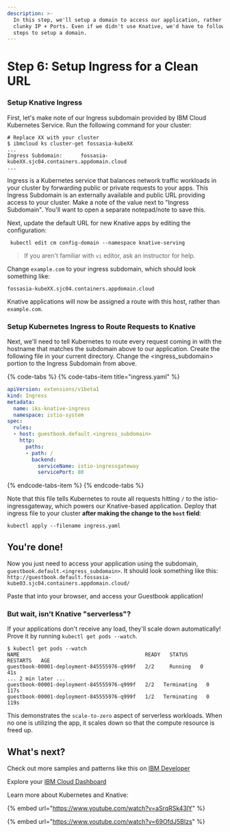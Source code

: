 ```yaml
---
description: >-
  In this step, we'll setup a domain to access our application, rather than
  clunky IP + Ports. Even if we didn't use Knative, we'd have to follow similar
  steps to setup a domain.
---
```


# Step 6: Setup Ingress for a Clean URL

### Setup Knative Ingress

First, let's make note of our Ingress subdomain provided by IBM Cloud Kubernetes Service. Run the following command for your cluster:

```text
# Replace XX with your cluster
$ ibmcloud ks cluster-get fossasia-kubeXX
...
Ingress Subdomain:      fossasia-kubeXX.sjc04.containers.appdomain.cloud   
...
```

Ingress is a Kubernetes service that balances network traffic workloads in your cluster by forwarding public or private requests to your apps. This Ingress Subdomain is an externally available and public URL providing access to your cluster. Make a note of the value next to "Ingress Subdomain". You'll want to open a separate notepad/note to save this.

Next, update the default URL for new Knative apps by editing the configuration:

```text
 kubectl edit cm config-domain --namespace knative-serving
```

> If you aren't familiar with `vi` editor, ask an instructor for help.

Change `example.com` to your ingress subdomain, which should look something like: 

```text
fossasia-kubeXX.sjc04.containers.appdomain.cloud
```

Knative applications will now be assigned a route with this host, rather than `example.com`.

### Setup Kubernetes Ingress to Route Requests to Knative

Next, we'll need to tell Kubernetes to route every request coming in with the hostname that matches the subdomain above to our application. Create the following file in your current directory. Change the &lt;ingress\_subdomain&gt; portion to the Ingress Subdomain from above.

{% code-tabs %}
{% code-tabs-item title="ingress.yaml" %}
```yaml
apiVersion: extensions/v1beta1
kind: Ingress
metadata:
  name: iks-knative-ingress
  namespace: istio-system
spec:
  rules:
  - host: guestbook.default.<ingress_subdomain>
    http:
      paths:
      - path: /
        backend:
          serviceName: istio-ingressgateway
          servicePort: 80
```
{% endcode-tabs-item %}
{% endcode-tabs %}

Note that this file tells Kubernetes to route all requests hitting `/` to the istio-ingressgateway, which powers our Knative-based application. Deploy that ingress file to your cluster **after making the change to the `host` field**:

 `kubectl apply --filename ingress.yaml`

## You're done!

Now you just need to access your application using the subdomain, `guestbook.default.<ingress_subdomain>`. It should look something like this: `http://guestbook.default.fossasia-kube03.sjc04.containers.appdomain.cloud/`

Paste that into your browser, and access your Guestbook application!

### But wait, isn't Knative "serverless"?

If your applications don't receive any load, they'll scale down automatically! Prove it by running `kubectl get pods --watch`.

```text
$ kubectl get pods --watch
NAME                                         READY   STATUS    RESTARTS   AGE
guestbook-00001-deployment-845555976-q999f   2/2     Running   0          41s
... 2 min later ...
guestbook-00001-deployment-845555976-q999f   2/2   Terminating   0     117s
guestbook-00001-deployment-845555976-q999f   1/2   Terminating   0     119s
```

This demonstrates the `scale-to-zero` aspect of serverless workloads. When no one is utilizing the app, it scales down so that the compute resource is freed up.

## What's next?

Check out more samples and patterns like this on [IBM Developer](https://developer.ibm.com/components/kubernetes/)

Explore your [IBM Cloud Dashboard](https://cloud.ibm.com)

Learn more about Kubernetes and Knative:

{% embed url="https://www.youtube.com/watch?v=aSrqRSk43lY" %}

{% embed url="https://www.youtube.com/watch?v=69OfdJ5BIzs" %}



